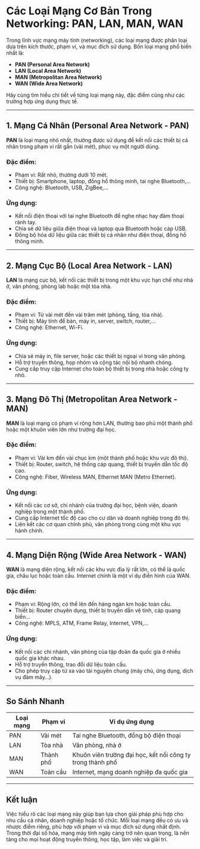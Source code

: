 # Các Loại Mạng Cơ Bản Trong Networking: PAN, LAN, MAN, WAN

Trong lĩnh vực mạng máy tính (networking), các loại mạng được phân loại dựa trên kích thước, phạm vi, và mục đích sử dụng. Bốn loại mạng phổ biến nhất là:  
- **PAN (Personal Area Network)**
- **LAN (Local Area Network)**
- **MAN (Metropolitan Area Network)**
- **WAN (Wide Area Network)**

Hãy cùng tìm hiểu chi tiết về từng loại mạng này, đặc điểm cũng như các trường hợp ứng dụng thực tế.

---

## 1. Mạng Cá Nhân (Personal Area Network - PAN)

**PAN** là loại mạng nhỏ nhất, thường được sử dụng để kết nối các thiết bị cá nhân trong phạm vi rất gần (vài mét), phục vụ một người dùng.

### Đặc điểm:
- Phạm vi: Rất nhỏ, thường dưới 10 mét.
- Thiết bị: Smartphone, laptop, đồng hồ thông minh, tai nghe Bluetooth,...
- Công nghệ: Bluetooth, USB, ZigBee,…

### Ứng dụng:
- Kết nối điện thoại với tai nghe Bluetooth để nghe nhạc hay đàm thoại rảnh tay.
- Chia sẻ dữ liệu giữa điện thoại và laptop qua Bluetooth hoặc cáp USB.
- Đồng bộ hóa dữ liệu giữa các thiết bị cá nhân như điện thoại, đồng hồ thông minh.

---

## 2. Mạng Cục Bộ (Local Area Network - LAN)

**LAN** là mạng cục bộ, kết nối các thiết bị trong một khu vực hạn chế như nhà ở, văn phòng, phòng lab hoặc một tòa nhà.

### Đặc điểm:
- Phạm vi: Từ vài mét đến vài trăm mét (phòng, tầng, tòa nhà).
- Thiết bị: Máy tính để bàn, máy in, server, switch, router,...
- Công nghệ: Ethernet, Wi-Fi.

### Ứng dụng:
- Chia sẻ máy in, file server, hoặc các thiết bị ngoại vi trong văn phòng.
- Hỗ trợ truyền thông, họp nhóm và cộng tác nội bộ nhanh chóng.
- Cung cấp truy cập Internet cho toàn bộ thiết bị trong nhà hoặc công ty nhỏ.

---

## 3. Mạng Đô Thị (Metropolitan Area Network - MAN)

**MAN** là loại mạng có phạm vi rộng hơn LAN, thường bao phủ một thành phố hoặc một khuôn viên lớn như trường đại học.

### Đặc điểm:
- Phạm vi: Vài km đến vài chục km (một thành phố hoặc khu vực đô thị).
- Thiết bị: Router, switch, hệ thống cáp quang, thiết bị truyền dẫn tốc độ cao.
- Công nghệ: Fiber, Wireless MAN, Ethernet MAN (Metro Ethernet).

### Ứng dụng:
- Kết nối các cơ sở, chi nhánh của trường đại học, bệnh viện, doanh nghiệp trong một thành phố.
- Cung cấp Internet tốc độ cao cho cư dân và doanh nghiệp trong đô thị.
- Liên kết các cơ quan chính phủ, văn phòng trong cùng một khu vực hành chính.

---

## 4. Mạng Diện Rộng (Wide Area Network - WAN)

**WAN** là mạng diện rộng, kết nối các khu vực địa lý rất lớn, có thể là quốc gia, châu lục hoặc toàn cầu. Internet chính là một ví dụ điển hình của WAN.

### Đặc điểm:
- Phạm vi: Rộng lớn, có thể lên đến hàng ngàn km hoặc toàn cầu.
- Thiết bị: Router chuyên dụng, thiết bị truyền dẫn vệ tinh, cáp quang biển...
- Công nghệ: MPLS, ATM, Frame Relay, Internet, VPN,...

### Ứng dụng:
- Kết nối các chi nhánh, văn phòng của tập đoàn đa quốc gia ở nhiều quốc gia khác nhau.
- Hỗ trợ truyền thông, trao đổi dữ liệu toàn cầu.
- Cho phép truy cập từ xa vào tài nguyên chung (máy chủ, ứng dụng, dịch vụ đám mây…).

---

## **So Sánh Nhanh**

| Loại mạng | Phạm vi        | Ví dụ ứng dụng                |
|-----------|---------------|------------------------------|
| PAN       | Vài mét       | Tai nghe Bluetooth, đồng bộ điện thoại |
| LAN       | Tòa nhà       | Văn phòng, nhà ở             |
| MAN       | Thành phố     | Khuôn viên trường đại học, kết nối công ty trong thành phố |
| WAN       | Toàn cầu      | Internet, mạng doanh nghiệp đa quốc gia |

---

## **Kết luận**

Việc hiểu rõ các loại mạng này giúp bạn lựa chọn giải pháp phù hợp cho nhu cầu cá nhân, doanh nghiệp hoặc tổ chức. Mỗi loại mạng đều có ưu và nhược điểm riêng, phù hợp với phạm vi và mục đích sử dụng nhất định. Trong thời đại số hóa, mạng máy tính ngày càng trở nên quan trọng, là nền tảng cho mọi hoạt động truyền thông, học tập, làm việc và giải trí.
